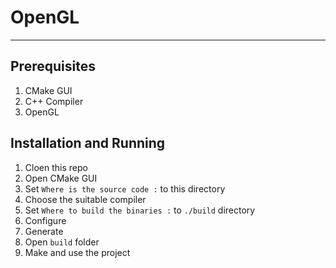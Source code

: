 # OpenGL 

---

## Prerequisites

1. CMake GUI
2. C++ Compiler
3. OpenGL

## Installation and Running

1. Cloen this repo
2. Open CMake GUI
3. Set `Where is the source code :` to this directory
4. Choose the suitable compiler
5. Set `Where to build the binaries :` to `./build` directory
6. Configure
7. Generate
8. Open `build` folder
9. Make and use the project
